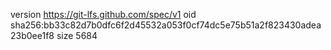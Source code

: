 version https://git-lfs.github.com/spec/v1
oid sha256:bb33c82d7b0dfc6f2d45532a053f0cf74dc5e75b51a2f823430adea23b0ee1f8
size 5684
